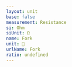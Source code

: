 ```yaml
---
layout: unit
base: false
measurement: Resistance
si: Ohm
siUnit: Ω
name: Fork
unit: 🍴
urlName: Fork
ratio: undefined
---
```

